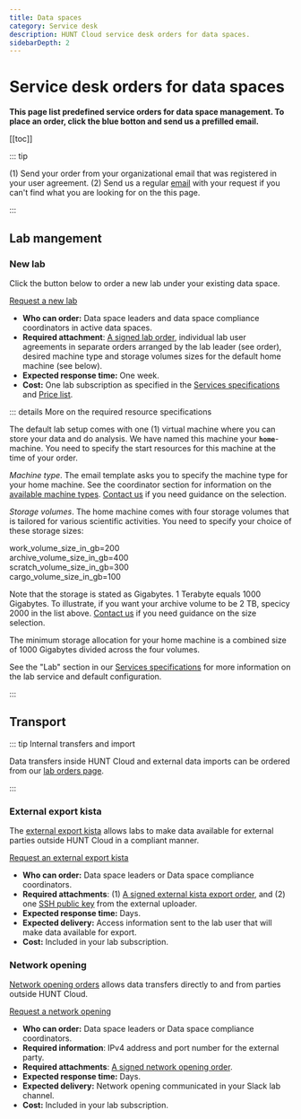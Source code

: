 ```yaml
---
title: Data spaces
category: Service desk
description: HUNT Cloud service desk orders for data spaces.
sidebarDepth: 2
---
```


# Service desk orders for data spaces

**This page list predefined service orders for data space management. To place an order, click the blue botton and send us a prefilled email.**

[[toc]]

::: tip

(1) Send your order from your organizational email that was registered in your user agreement. (2) Send us a regular [email](/contact) with your request if you can't find what you are looking for on the this page.

:::



## Lab mangement

### New lab

Click the button below to order a new lab under your existing data space.

<div class="home" style="padding: 0px;"><div class="hero">
<p class="action">
  <a href="mailto:cloud.support+hunt-cloud-request@hunt.ntnu.no?subject=New%20lab%20-%20%7Bnew%20labname%7D%20%40%20%7Bdata%20space%20name%7D&body=Hi%20HUNT%20Cloud%20team%2C%0A%0AI%20would%20like%20to%20request%20a%20new%20lab%20under%20our%20data%20space.%0A%0AI%20have%20attached%20a%20signed%20lab%20agreement%20to%20this%20email.%20%0A%0AWe%20will%20forward%20individual%20user%20agreements%20for%20our%20initial%20lab%20users%20so%20you%20can%20get%20going%20with%20the%20lab%20onboarding.%0A%0AI%20would%20like%20to%20attached%20the%20following%20machine%20type%20as%20our%20home%20machine%3A%0A%0Amachine_type%3D%7Bdefault.b1%7D%0A%0AI%20would%20like%20to%20attached%20the%20following%20sizes%20of%20the%20default%20storage%20volumes%20to%20our%20home%20machine.%20%0A%0Awork_volume_size_in_gb%3D200%20%20%0Aarchive_volume_size_in_gb%3D400%20%20%0Ascratch_volume_size_in_gb%3D300%20%20%0Acargo_volume_size_in_gb%3D100%20%20%0A%0A%281%20TB%20%3D%201000%20GB%2C%20minimum%20total%20allocation%20is%201000%20gb%29%0A%0AI%20will%20forward%20individual%20machine%20request%20in%20case%20we%20want%20more%20machines%20in%20our%20lab.%0A%0AI%20am%20looking%20forward%20to%20an%20email%20verification%20when%20the%20lab%20is%20up%20and%20running.%0A%0ABest%2C" class="nav-link external action-button">
    Request a new lab
  </a>
</p></div></div>

* **Who can order:** Data space leaders and data space compliance coordinators in active data spaces.
* **Required attachment**: [A signed lab order](/agreements/downloads/#lab-order), individual lab user agreements in separate orders arranged by the lab leader (see order), desired machine type and storage volumes sizes for the default home machine (see below).
* **Expected response time:** One week.
* **Cost:** One lab subscription as specified in the [Services specifications](/services/specifications/) and [Price list](/prices/pricelist/).

::: details More on the required resource specifications

The default lab setup comes with one (1) virtual machine where you can store your data and do analysis. We have named this machine your **`home`**-machine. You need to specify the start resources for this machine at the time of your order.

*Machine type*. The email template asks you to specify the machine type for your home machine. See the coordinator section for information on the [available machine types](/services/machine-types/). [Contact us](/contact) if you need guidance on the selection.

*Storage volumes*. The home machine comes with four storage volumes that is tailored for various scientific activities. You need to specify your choice of these storage sizes: 

work_volume_size_in_gb=200  
archive_volume_size_in_gb=400  
scratch_volume_size_in_gb=300  
cargo_volume_size_in_gb=100  

Note that the storage is stated as Gigabytes. 1 Terabyte equals 1000 Gigabytes. To illustrate, if you want your archive volume to be 2 TB, specicy 2000 in the list above. [Contact us](/contact) if you need guidance on the size selection.

The minimum storage allocation for your home machine is a combined size of 1000 Gigabytes divided across the four volumes. 

See the "Lab" section in our [Services specifications](/services/specifications/) for more information on the lab service and default configuration.

:::



## Transport

::: tip Internal transfers and import

Data transfers inside HUNT Cloud and external data imports can be ordered from our [lab orders page](/service-desk/lab-orders).

:::

### External export kista

The [external export kista](/faq/external-transfer/#faq-on-external-data-transfer) allows labs to make data available for external parties outside HUNT Cloud in a compliant manner.

<div class="home" style="padding: 0px;"><div class="hero">
<p class="action">
  <a href="mailto:cloud.support+hunt-cloud-request@hunt.ntnu.no?subject=External%20export%20kista%20order%20-%20%7Blabname%7D&body=Hi%20HUNT%20Cloud%20team%2C%0A%0AI%20would%20like%20to%20request%20an%20external%20export%20kista%20for%20%7Blabname%7D.%0A%0AI%20have%20attached%20two%20files%3A%20%281%29%20the%20signed%20external%20eport%20kista%20order%2C%20and%20%282%29%20the%20public%20SSH%20key%20from%20the%20external%20uploader.%0A%0AWe%20are%20looking%20forward%20to%20receive%20access%20information%20en%20email.%0A%0ABest%2C" class="nav-link external action-button">
    Request an external export kista
  </a>
</p></div></div>

* **Who can order:** Data space leaders or Data space compliance coordinators.
* **Required attachments**: (1) [A signed external kista export order](/agreements/downloads/#external-kista-export-order), and (2) one [SSH public key](/data-transfers/external-kista/#ssh-key-pair) from the external uploader.
* **Expected response time:** Days.
* **Expected delivery:** Access information sent to the lab user that will make data available for export.
* **Cost:** Included in your lab subscription.




### Network opening

[Network opening orders](/faq/external-transfer/#direct-external-transfers) allows data transfers directly to and from parties outside HUNT Cloud.

<div class="home" style="padding: 0px;"><div class="hero">
<p class="action">
  <a href="mailto:cloud.support+hunt-cloud-request@hunt.ntnu.no?subject=Network%20opening%20-%20%7Blabname%7D&body=Hi%20HUNT%20Cloud%20team%2C%0A%0AI%20would%20like%20to%20request%20a%20network%20opening.%20%0A%0AI%20have%20attached%20a%20signed%20network%20opening%20order%20with%20further%20information.%0A%0AWe%20are%20looking%20forward%20to%20receive%20confirmation%20of%20the%20opening%20in%20our%20Slack%20lab%20channel.%0A%0ABest%2C" class="nav-link external action-button">
    Request a network opening
  </a>
</p></div></div>

* **Who can order:** Data space leaders or Data space compliance coordinators.
* **Required information**: IPv4 address and port number for the external party.
* **Required attachments**: [A signed network opening order](/agreements/downloads/#network-opening-order).
* **Expected response time:** Days.
* **Expected delivery:** Network opening communicated in your Slack lab channel.
* **Cost:** Included in your lab subscription.

